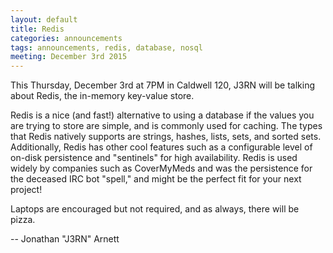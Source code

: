 ```yaml
---
layout: default
title: Redis
categories: announcements
tags: announcements, redis, database, nosql
meeting: December 3rd 2015
---
```

This Thursday, December 3rd at 7PM in Caldwell 120, J3RN will be talking about Redis, the in-memory key-value store.

Redis is a nice (and fast!) alternative to using a database if the values you are trying to store are simple, and is commonly used for caching. The types that Redis natively supports are strings, hashes, lists, sets, and sorted sets. Additionally, Redis has other cool features such as a configurable level of on-disk persistence and "sentinels" for high availability. Redis is used widely by companies such as CoverMyMeds and was the persistence for the deceased IRC bot "spell," and might be the perfect fit for your next project!

Laptops are encouraged but not required, and as always, there will be pizza.

-- Jonathan "J3RN" Arnett
